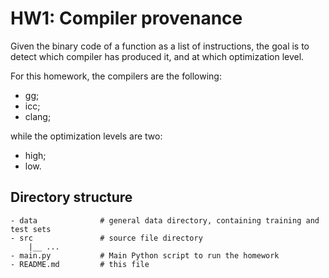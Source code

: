 # HW1: Compiler provenance

Given the binary code of a function as a list of instructions,
the goal is to detect which compiler has produced it, and at which
optimization level.

For this homework, the compilers are the following:

- gg;
- icc;
- clang;

while the optimization levels are two:

- high;
- low.

## Directory structure

```
- data              # general data directory, containing training and test sets
- src               # source file directory
    |__ ...
- main.py           # Main Python script to run the homework
- README.md         # this file
```
